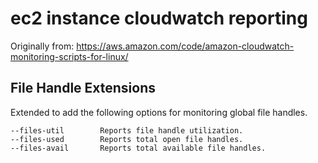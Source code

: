 # ec2 instance cloudwatch reporting

Originally from:
https://aws.amazon.com/code/amazon-cloudwatch-monitoring-scripts-for-linux/

## File Handle Extensions

Extended to add the following options for monitoring global file handles.

```
--files-util        Reports file handle utilization.
--files-used        Reports total open file handles.
--files-avail       Reports total available file handles. 
```
